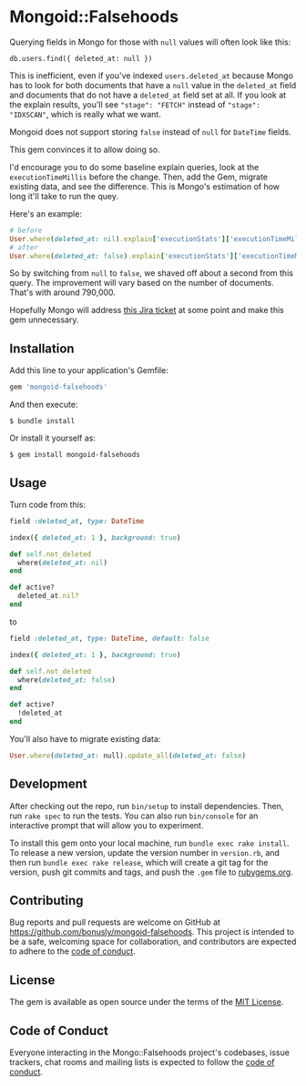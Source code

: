 # Mongoid::Falsehoods

Querying fields in Mongo for those with `null` values will often look like this:

`db.users.find({ deleted_at: null })`

This is inefficient, even if you've indexed `users.deleted_at` because Mongo
has to look for both documents that have a `null` value in the `deleted_at`
field and documents that do not have a `deleted_at` field set at all. If you
look at the explain results, you'll see `"stage": "FETCH"` instead of
`"stage": "IDXSCAN"`, which is really what we want.

Mongoid does not support storing `false` instead of `null` for `DateTime` fields.

This gem convinces it to allow doing so.

I'd encourage you to do some baseline explain queries, look at the
`executionTimeMillis` before the change. Then, add the Gem, migrate existing
data, and see the difference. This is Mongo's estimation of how long it'll take to run the quey.

Here's an example:

```ruby
# before
User.where(deleted_at: nil).explain['executionStats']['executionTimeMillis'] # 4197
# after
User.where(deleted_at: false).explain['executionStats']['executionTimeMillis'] #=> 3055
```

So by switching from `null` to `false`, we shaved off about a second from this query. The improvement will vary based on the number of documents. That's with around 790,000.

Hopefully Mongo will address [this Jira ticket](https://jira.mongodb.org/browse/SERVER-18861) at some point and make this gem unnecessary.

## Installation

Add this line to your application's Gemfile:

```ruby
gem 'mongoid-falsehoods'
```

And then execute:

    $ bundle install

Or install it yourself as:

    $ gem install mongoid-falsehoods

## Usage

Turn code from this:

```ruby
field :deleted_at, type: DateTime

index({ deleted_at: 1 }, background: true)

def self.not_deleted
  where(deleted_at: nil)
end

def active?
  deleted_at.nil?
end
```

to

```ruby
field :deleted_at, type: DateTime, default: false

index({ deleted_at: 1 }, background: true)

def self.not_deleted
  where(deleted_at: false)
end

def active?
  !deleted_at
end
```

You'll also have to migrate existing data:

```ruby
User.where(deleted_at: null).update_all(deleted_at: false)
```

## Development

After checking out the repo, run `bin/setup` to install dependencies. Then, run `rake spec` to run the tests. You can also run `bin/console` for an interactive prompt that will allow you to experiment.

To install this gem onto your local machine, run `bundle exec rake install`. To release a new version, update the version number in `version.rb`, and then run `bundle exec rake release`, which will create a git tag for the version, push git commits and tags, and push the `.gem` file to [rubygems.org](https://rubygems.org).

## Contributing

Bug reports and pull requests are welcome on GitHub at https://github.com/bonusly/mongoid-falsehoods. This project is intended to be a safe, welcoming space for collaboration, and contributors are expected to adhere to the [code of conduct](https://github.com/bonusly/mongoid-falsehoods/blob/master/CODE_OF_CONDUCT.md).


## License

The gem is available as open source under the terms of the [MIT License](https://opensource.org/licenses/MIT).

## Code of Conduct

Everyone interacting in the Mongo::Falsehoods project's codebases, issue trackers, chat rooms and mailing lists is expected to follow the [code of conduct](https://github.com/bonusly/mongoid-falsehoods/blob/master/CODE_OF_CONDUCT.md).
